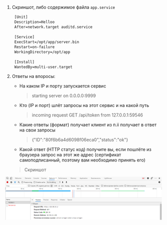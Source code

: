 1. Скриншот, либо содержимое файла `app.service`
        
        [Unit]
        Description=Helloo
        After=network.target auditd.service

        [Service]
        ExecStart=/opt/app/server.bin
        Restart=on-failure
        WorkingDirectory=/opt/app

        [Install]
        WantedBy=multi-user.target


2. Ответы на впоросы:
    - На каком IP и порту запускается сервис
        > starting server on 0.0.0.0:9999
        
    - Кто (IP и порт) шлёт запросы на этот сервис и на какой путь
        > incoming request GET /api/token from 127.0.0.1:59546
    
    - Какие ответы (формат) получает клиент из п.ii получает в ответ на свои запросы
        >  {"ID":"80f6b6a4d6098f06eca0","status":"ok"}

    - Какой ответ (HTTP статус код) получите вы, если пошлёте из браузера запрос на этот же адрес (сертификат самоподписанный, поэтому вам необходимо принять его)
    > Скриншот
    
![](pic/200.png)